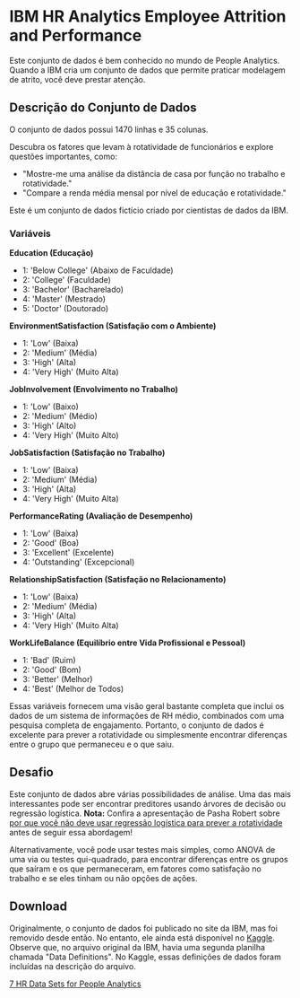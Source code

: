 # IBM HR Analytics Employee Attrition and Performance

Este conjunto de dados é bem conhecido no mundo de People Analytics.
Quando a IBM cria um conjunto de dados que permite praticar modelagem de atrito, você deve prestar atenção.

## Descrição do Conjunto de Dados

O conjunto de dados possui 1470 linhas e 35 colunas.

Descubra os fatores que levam à rotatividade de funcionários e explore questões importantes, como:

- "Mostre-me uma análise da distância de casa por função no trabalho e rotatividade."
- "Compare a renda média mensal por nível de educação e rotatividade."

Este é um conjunto de dados fictício criado por cientistas de dados da IBM.


### Variáveis

**Education (Educação)**
- 1: 'Below College' (Abaixo de Faculdade)
- 2: 'College' (Faculdade)
- 3: 'Bachelor' (Bacharelado)
- 4: 'Master' (Mestrado)
- 5: 'Doctor' (Doutorado)

**EnvironmentSatisfaction (Satisfação com o Ambiente)**
- 1: 'Low' (Baixa)
- 2: 'Medium' (Média)
- 3: 'High' (Alta)
- 4: 'Very High' (Muito Alta)

**JobInvolvement (Envolvimento no Trabalho)**
- 1: 'Low' (Baixo)
- 2: 'Medium' (Médio)
- 3: 'High' (Alto)
- 4: 'Very High' (Muito Alto)

**JobSatisfaction (Satisfação no Trabalho)**
- 1: 'Low' (Baixa)
- 2: 'Medium' (Média)
- 3: 'High' (Alta)
- 4: 'Very High' (Muito Alta)

**PerformanceRating (Avaliação de Desempenho)**
- 1: 'Low' (Baixa)
- 2: 'Good' (Boa)
- 3: 'Excellent' (Excelente)
- 4: 'Outstanding' (Excepcional)

**RelationshipSatisfaction (Satisfação no Relacionamento)**
- 1: 'Low' (Baixa)
- 2: 'Medium' (Média)
- 3: 'High' (Alta)
- 4: 'Very High' (Muito Alta)

**WorkLifeBalance (Equilíbrio entre Vida Profissional e Pessoal)**
- 1: 'Bad' (Ruim)
- 2: 'Good' (Bom)
- 3: 'Better' (Melhor)
- 4: 'Best' (Melhor de Todos)


Essas variáveis fornecem uma visão geral bastante completa que inclui os dados de um sistema de informações de RH médio, combinados com uma pesquisa completa de engajamento. Portanto, o conjunto de dados é excelente para prever a rotatividade ou simplesmente encontrar diferenças entre o grupo que permaneceu e o que saiu.

## Desafio

Este conjunto de dados abre várias possibilidades de análise. Uma das mais interessantes pode ser encontrar preditores usando árvores de decisão ou regressão logística. **Nota:** Confira a apresentação de Pasha Robert sobre [por que você não deve usar regressão logística para prever a rotatividade](https://pt.slideshare.net/slideshow/1345-keynote-roberts/76038388) antes de seguir essa abordagem!

Alternativamente, você pode usar testes mais simples, como ANOVA de uma via ou testes qui-quadrado, para encontrar diferenças entre os grupos que saíram e os que permaneceram, em fatores como satisfação no trabalho e se eles tinham ou não opções de ações.

## Download

Originalmente, o conjunto de dados foi publicado no site da IBM, mas foi removido desde então. No entanto, ele ainda está disponível no [Kaggle](https://www.kaggle.com/datasets/pavansubhasht/ibm-hr-analytics-attrition-dataset). Observe que, no arquivo original da IBM, havia uma segunda planilha chamada "Data Definitions". No Kaggle, essas definições de dados foram incluídas na descrição do arquivo.


[7 HR Data Sets for People Analytics](https://www.aihr.com/blog/hr-data-sets-people-analytics)
